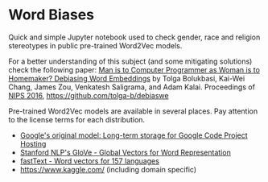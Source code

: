 # Word Biases

Quick and simple Jupyter notebook used to check gender, race and religion stereotypes in public pre-trained Word2Vec models.

For a better understanding of this subject (and some mitigating solutions) check the following paper: 
[Man is to Computer Programmer as Woman is to
Homemaker? Debiasing Word Embeddings](http://papers.nips.cc/paper/6228-man-is-to-computer-programmer-as-woman-is-to-homemaker-debiasing-word-embeddings.pdf) by 
Tolga Bolukbasi, Kai-Wei Chang, James Zou, Venkatesh Saligrama, and Adam Kalai. Proceedings of [NIPS 2016](https://papers.nips.cc/paper/6228-man-is-to-computer-programmer-as-woman-is-to-homemaker-debiasing-word-embeddings), https://github.com/tolga-b/debiaswe

Pre-trained Word2Vec models are available in several places. Pay attention to the license terms for each distribution. 
- [Google's original model: Long-term storage for Google Code Project Hosting](https://code.google.com/archive/p/word2vec/)
- [Stanford NLP's GloVe - Global Vectors for Word Representation](https://nlp.stanford.edu/projects/glove/)
- [fastText - Word vectors for 157 languages](https://fasttext.cc/docs/en/crawl-vectors.html)
- https://www.kaggle.com/ (including domain specific)


